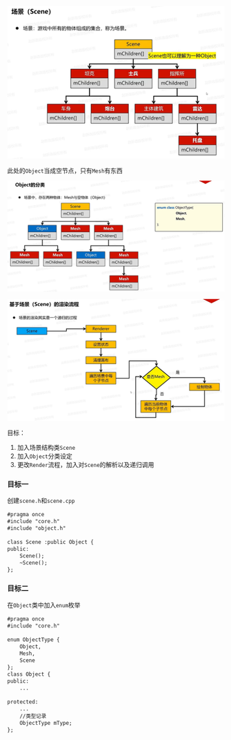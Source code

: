 ![输入图片说明](/imgs/2024-12-01/O3tfHwFNgKCS621u.png)

此处的`Object`当成空节点，只有`Mesh`有东西

![输入图片说明](/imgs/2024-12-01/6TQ68Nl78xMyeSKS.png)

![输入图片说明](/imgs/2024-12-01/IOYuiiqn5fpiZMvB.png)

目标：
1. 加入场景结构类`Scene`
2. 加入`Object`分类设定
3. 更改`Render`流程，加入对`Scene`的解析以及递归调用

### 目标一
创建`scene.h`和`scene.cpp`
```
#pragma once
#include "core.h"
#include "object.h"

class Scene :public Object {
public:
	Scene();
	~Scene();
};
```

### 目标二
在`Object`类中加入`enum`枚举
```
#pragma once
#include "core.h"

enum ObjectType {
	Object,
	Mesh,
	Scene
};
class Object {
public:
	...

protected:
	...
	//类型记录
	ObjectType mType;
};
```
<!--stackedit_data:
eyJoaXN0b3J5IjpbMTIyNTEwOTY3NiwtMTA4NzY0MzgyNywtMT
g0NTk3NzM4NSwyMjI3ODQ4MjgsLTE3NDcyMjMwMDRdfQ==
-->